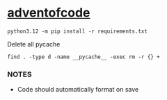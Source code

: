 # [adventofcode](https://adventofcode.com/2023)

```
python3.12 -m pip install -r requirements.txt
```

Delete all pycache
```
find . -type d -name __pycache__ -exec rm -r {} +
```

### NOTES
- Code should automatically format on save
